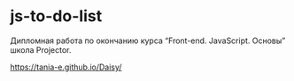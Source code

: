 # js-to-do-list

Дипломная работа по окончанию курса “Front-end. JavaScript. Основы” школа Projector.

https://tania-e.github.io/Daisy/

